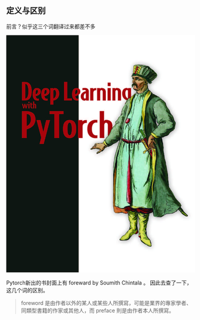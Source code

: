 ## 定义与区别
前言？似乎这三个词翻译过来都差不多

![Deep-Learning-with-PyTorch封面](../.local/Deep-Learning-with-PyTorch.jpg)

Pytorch新出的书封面上有 foreward by Soumith Chintala 。
因此去查了一下，这几个词的区别。

> foreword 是由作者以外的某人或某些人所撰寫，可能是業界的專家學者、同類型書籍的作家或其他人，而 preface 則是由作者本人所撰寫。
> 